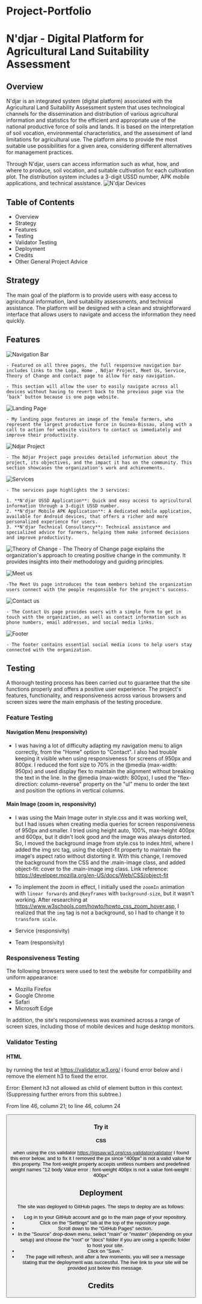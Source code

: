 # Project-Portfolio
# N'djar - Digital Platform for Agricultural Land Suitability Assessment

## Overview

N'djar is an integrated system (digital platform) associated with the Agricultural Land Suitability Assessment system that uses technological channels for the dissemination and distribution of various agricultural information and statistics for the efficient and appropriate use of the national productive force of soils and lands. It is based on the interpretation of soil vocation, environmental characteristics, and the assessment of land limitations for agricultural use. The platform aims to provide the most suitable use possibilities for a given area, considering different alternatives for management practices.

Through N'djar, users can access information such as what, how, and where to produce, soil vocation, and suitable cultivation for each cultivation plot. The distribution system includes a 3-digit USSD number, APK mobile applications, and technical assistance.
![N'djar Devices](./assets/images/devices.png)

## Table of Contents
- Overview
- Strategy
- Features
- Testing
- Validator Testing
- Deployment
- Credits
- Other General Project Advice

## Strategy

The main goal of the platform is to provide users with easy access to agricultural information, land suitability assessments, and technical assistance. The platform will be designed with a clean and straightforward interface that allows users to navigate and access the information they need quickly.


## Features

![Navigation Bar](./assets/images/frame-navigation-menu.png)

    - Featured on all three pages, the full responsive navigation bar includes links to the Logo, Home , Ndjar Project, Meet Us, Service, Theory of Change and contact page to allow for easy navigation.

    - This section will allow the user to easily navigate across all devices without having to revert back to the previous page via the ‘back’ button because is one page website.

![Landing Page](./assets/images/frame-landing-page.png)

    - My landing page features an image of the female farmers, who represent the largest productive force in Guinea-Bissau, along with a call to action for website visitors to contact us immediately and improve their productivity.


![Ndjar Project](./assets/images/frame-about.png)

    - The Ndjar Project page provides detailed information about the project, its objectives, and the impact it has on the community. This section showcases the organization's work and achievements.

![Services](./assets/images/frame-services.png)

    - The services page highlights the 3 services:

    1. **N'djar USSD Application**: Quick and easy access to agricultural information through a 3-digit USSD number.
    2. **N'djar Mobile APK Application**: A dedicated mobile application, available for Android devices, that offers a richer and more personalized experience for users.
    3. **N'djar Technical Consultancy**: Technical assistance and specialized advice for farmers, helping them make informed decisions and improve productivity.


![Theory of Change](./assets/images/frame-theory-of-change.png)
    - The Theory of Change page explains the organization's approach to creating positive change in the community. It provides insights into their methodology and guiding principles.

![Meet us](./assets/images/frame-meet-us.png)

    -The Meet Us page introduces the team members behind the organization users connect with the people responsible for the project's success.

![Contact us](./assets/images/frame-contact.png)

    - The Contact Us page provides users with a simple form to get in touch with the organization, as well as contact information such as phone numbers, email addresses, and social media links.

![Footer](./assets/images/frame-footer.png)

    - The footer contains essential social media icons to help users stay connected with the organization. 

## Testing

A thorough testing process has been carried out to guarantee that the site functions properly and offers a positive user experience. The project's features, functionality, and responsiveness across various browsers and screen sizes were the main emphasis of the testing procedure.

### Feature Testing

#### Navigation Menu (responsivity)
- I was having a lot of difficulty adapting my navigation menu to align correctly, from the "Home" option to "Contact". I also had trouble keeping it visible when using responsiveness for screens of 950px and 800px. I reduced the font size to 70% in the @media (max-width: 950px) and used display flex to maintain the alignment without breaking the text in the line. In the @media (max-width: 800px), I used the "flex-direction: column-reverse" property on the "ul" menu to order the text and position the options in vertical columns.

#### Main Image (zoom in, responsivity)
- I was using the Main Image outer in style.css and it was working well, but I had issues when creating media queries for screen responsiveness of 950px and smaller. I tried using height auto, 100%, max-height 400px and 600px, but it didn't look good and the image was always distorted. So, I moved the background image from style.css to index.html, where I added the img src tag, using the object-fit property to maintain the image's aspect ratio without distorting it. With this change, I removed the background from the CSS and the .main-image class, and added object-fit: cover to the .main-image img class.
Link reference: https://developer.mozilla.org/en-US/docs/Web/CSS/object-fit

- To implement the zoom in effect, I initially used the `zoomIn` animation with `linear forwards` and `@keyframes` with `background-size`, but it wasn't working. After researching at https://www.w3schools.com/howto/howto_css_zoom_hover.asp, I realized that the `img` tag is not a background, so I had to change it to `transform scale`.

- Service (responsivity)
- Team (responsivity)


### Responsiveness Testing

The following browsers were used to test the website for compatibility and uniform appearance:

- Mozilla Firefox 
- Google Chrome
- Safari 
- Microsoft Edge

In addition, the site's responsiveness was examined across a range of screen sizes, including those of mobile devices and huge desktop monitors.

### Validator Testing

#### HTML
by running the test at https://validator.w3.org/ i found error below and i remove the element h3 to fixed the error.

Error: Element h3 not allowed as child of element button in this context. (Suppressing further errors from this subtree.)

From line 46, column 21; to line 46, column 24

  <button><h3>Try it

#### CSS
when using the css validator https://jigsaw.w3.org/css-validator/validator I found this error below, and to fix it I removed the px since "400px" is not a valid value for this property. The font-weight property accepts unitless numbers and predefined weight names
"12 body Value error : font-weight 400px is not a value font-weight : 400px"

## Deployment
The site was deployed to GitHub pages. The steps to deploy are as follows:
- Log in to your GitHub account and go to the main page of your repository.
- Click on the "Settings" tab at the top of the repository page.
- Scroll down to the "GitHub Pages" section.
- In the "Source" drop-down menu, select "main" or "master" (depending on your setup) and choose the "root" or "docs" folder if you are using a specific folder to host your site.
- Click on "Save."
- The page will refresh, and after a few moments, you will see a message stating that the deployment was successful. The live link to your site will be provided just below this message.

## Credits
